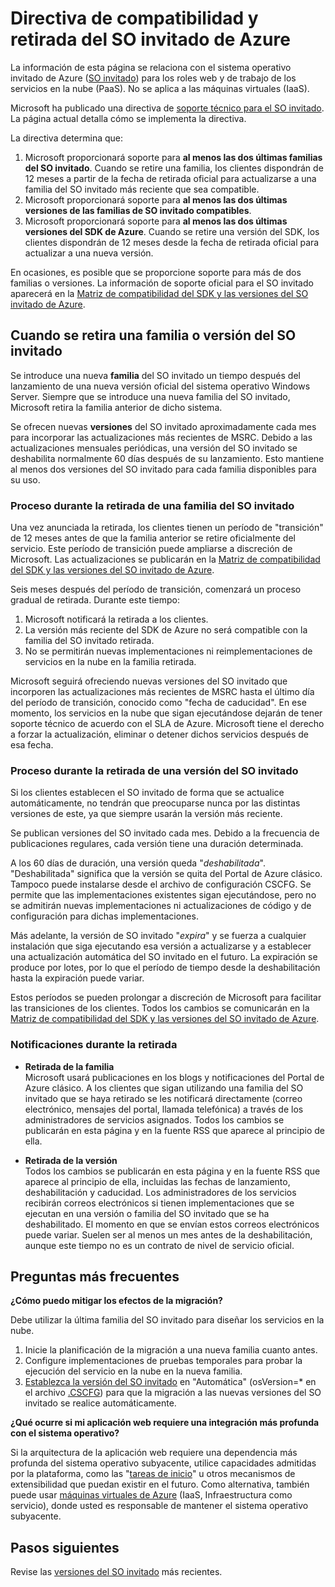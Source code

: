 <properties 
   pageTitle="Guía de la directiva de compatibilidad y retirada del SO invitado de Azure | Microsoft Azure" 
   description="Proporciona información acerca del soporte ofrecido por Microsoft respecto al SO invitado de Azure usado por los servicios en la nube." 
   services="cloud-services" 
   documentationCenter="na" 
   authors="Thraka" 
   manager="timlt" 
   editor=""/>

<tags
   ms.service="cloud-services"
   ms.devlang="na"
   ms.topic="article"
   ms.tgt_pltfrm="na"
   ms.workload="tbd" 
   ms.date="08/18/2015"
   ms.author="adegeo"/>

# Directiva de compatibilidad y retirada del SO invitado de Azure
La información de esta página se relaciona con el sistema operativo invitado de Azure ([SO invitado](https://msdn.microsoft.com/library/azure/ff729422.aspx)) para los roles web y de trabajo de los servicios en la nube (PaaS). No se aplica a las máquinas virtuales (IaaS).

Microsoft ha publicado una directiva de [soporte técnico para el SO invitado](http://support.microsoft.com/gp/azure-cloud-lifecycle-faq). La página actual detalla cómo se implementa la directiva.

La directiva determina que:

1. Microsoft proporcionará soporte para **al menos las dos últimas familias del SO invitado**. Cuando se retire una familia, los clientes dispondrán de 12 meses a partir de la fecha de retirada oficial para actualizarse a una familia del SO invitado más reciente que sea compatible.
2. Microsoft proporcionará soporte para **al menos las dos últimas versiones de las familias de SO invitado compatibles**. 
3. Microsoft proporcionará soporte para **al menos las dos últimas versiones del SDK de Azure**. Cuando se retire una versión del SDK, los clientes dispondrán de 12 meses desde la fecha de retirada oficial para actualizar a una nueva versión. 

En ocasiones, es posible que se proporcione soporte para más de dos familias o versiones. La información de soporte oficial para el SO invitado aparecerá en la [Matriz de compatibilidad del SDK y las versiones del SO invitado de Azure](cloud-services-guestos-update-matrix.md).


## Cuando se retira una familia o versión del SO invitado 


Se introduce una nueva **familia** del SO invitado un tiempo después del lanzamiento de una nueva versión oficial del sistema operativo Windows Server. Siempre que se introduce una nueva familia del SO invitado, Microsoft retira la familia anterior de dicho sistema.

Se ofrecen nuevas **versiones** del SO invitado aproximadamente cada mes para incorporar las actualizaciones más recientes de MSRC. Debido a las actualizaciones mensuales periódicas, una versión del SO invitado se deshabilita normalmente 60 días después de su lanzamiento. Esto mantiene al menos dos versiones del SO invitado para cada familia disponibles para su uso.

### Proceso durante la retirada de una familia del SO invitado 


Una vez anunciada la retirada, los clientes tienen un período de "transición" de 12 meses antes de que la familia anterior se retire oficialmente del servicio. Este período de transición puede ampliarse a discreción de Microsoft. Las actualizaciones se publicarán en la [Matriz de compatibilidad del SDK y las versiones del SO invitado de Azure](cloud-services-guestos-update-matrix.md).

Seis meses después del período de transición, comenzará un proceso gradual de retirada. Durante este tiempo:

1. Microsoft notificará la retirada a los clientes. 
2. La versión más reciente del SDK de Azure no será compatible con la familia del SO invitado retirada.
3. No se permitirán nuevas implementaciones ni reimplementaciones de servicios en la nube en la familia retirada.

Microsoft seguirá ofreciendo nuevas versiones del SO invitado que incorporen las actualizaciones más recientes de MSRC hasta el último día del período de transición, conocido como "fecha de caducidad". En ese momento, los servicios en la nube que sigan ejecutándose dejarán de tener soporte técnico de acuerdo con el SLA de Azure. Microsoft tiene el derecho a forzar la actualización, eliminar o detener dichos servicios después de esa fecha.



### Proceso durante la retirada de una versión del SO invitado 
Si los clientes establecen el SO invitado de forma que se actualice automáticamente, no tendrán que preocuparse nunca por las distintas versiones de este, ya que siempre usarán la versión más reciente.

Se publican versiones del SO invitado cada mes. Debido a la frecuencia de publicaciones regulares, cada versión tiene una duración determinada.

A los 60 días de duración, una versión queda "*deshabilitada*". "Deshabilitada" significa que la versión se quita del Portal de Azure clásico. Tampoco puede instalarse desde el archivo de configuración CSCFG. Se permite que las implementaciones existentes sigan ejecutándose, pero no se admitirán nuevas implementaciones ni actualizaciones de código y de configuración para dichas implementaciones.

Más adelante, la versión de SO invitado "*expira*" y se fuerza a cualquier instalación que siga ejecutando esa versión a actualizarse y a establecer una actualización automática del SO invitado en el futuro. La expiración se produce por lotes, por lo que el período de tiempo desde la deshabilitación hasta la expiración puede variar.

Estos períodos se pueden prolongar a discreción de Microsoft para facilitar las transiciones de los clientes. Todos los cambios se comunicarán en la [Matriz de compatibilidad del SDK y las versiones del SO invitado de Azure](cloud-services-guestos-update-matrix.md).



### Notificaciones durante la retirada 

* **Retirada de la familia** <br>Microsoft usará publicaciones en los blogs y notificaciones del Portal de Azure clásico. A los clientes que sigan utilizando una familia del SO invitado que se haya retirado se les notificará directamente (correo electrónico, mensajes del portal, llamada telefónica) a través de los administradores de servicios asignados. Todos los cambios se publicarán en esta página y en la fuente RSS que aparece al principio de ella. 


* **Retirada de la versión** <br>Todos los cambios se publicarán en esta página y en la fuente RSS que aparece al principio de ella, incluidas las fechas de lanzamiento, deshabilitación y caducidad. Los administradores de los servicios recibirán correos electrónicos si tienen implementaciones que se ejecutan en una versión o familia del SO invitado que se ha deshabilitado. El momento en que se envían estos correos electrónicos puede variar. Suelen ser al menos un mes antes de la deshabilitación, aunque este tiempo no es un contrato de nivel de servicio oficial.


## Preguntas más frecuentes

**¿Cómo puedo mitigar los efectos de la migración?**

Debe utilizar la última familia del SO invitado para diseñar los servicios en la nube.

1. Inicie la planificación de la migración a una nueva familia cuanto antes. 
2. Configure implementaciones de pruebas temporales para probar la ejecución del servicio en la nube en la nueva familia. 
3. [Establezca la versión del SO invitado](https://msdn.microsoft.com/library/azure/gg433101.aspx) en "Automática" (osVersion=* en el archivo [.CSCFG](https://msdn.microsoft.com/library/azure/gg456324.aspx)) para que la migración a las nuevas versiones del SO invitado se realice automáticamente.

**¿Qué ocurre si mi aplicación web requiere una integración más profunda con el sistema operativo?**

Si la arquitectura de la aplicación web requiere una dependencia más profunda del sistema operativo subyacente, utilice capacidades admitidas por la plataforma, como las "[tareas de inicio](https://msdn.microsoft.com/library/windowsazure/gg456327.aspx)" u otros mecanismos de extensibilidad que puedan existir en el futuro. Como alternativa, también puede usar [máquinas virtuales de Azure](http://azure.microsoft.com/documentation/scenarios/virtual-machines/) (IaaS, Infraestructura como servicio), donde usted es responsable de mantener el sistema operativo subyacente.
 
## Pasos siguientes
Revise las [versiones del SO invitado](cloud-services-guestos-update-matrix.md) más recientes.

<!---HONumber=AcomDC_1203_2015-->